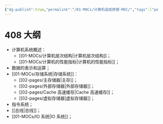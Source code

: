 ```yaml
---
{"dg-publish":true,"permalink":"/01-MOCs/计算机组成原理-MOC/","tags":["personal/blog","计算机组成原理"]}
---
```


# 408 大纲
- 计算机系统概述：
	- [[01-MOCs/计算机层次结构\|计算机层次结构]]；
	- [[01-MOCs/计算机的性能指标\|计算机的性能指标]]；
- 数据的表示和运算；
- [[01-MOCs/存储系统\|存储系统]]：
	- [[02-pages/主存储器\|主存]]；
	- [[02-pages/外部存储器\|外部存储器]]；
	- [[02-pages/Cache 高速缓存\|Cache 高速缓存]]；
	- [[02-pages/虚拟存储器\|虚拟存储器]]；
- 指令系统；
- [[总线\|总线]]；
- [[01-MOCs/IO 系统\|IO 系统]]；